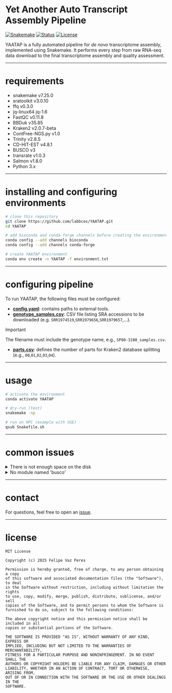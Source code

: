 # Yet Another Auto Transcript Assembly Pipeline
[![Snakemake](https://img.shields.io/badge/workflow-snakemake-blue)](https://snakemake.readthedocs.io/) [![Status](https://img.shields.io/badge/status-active-success.svg)]() [![License](https://img.shields.io/badge/license-MIT-blue.svg)](LICENSE)  

YAATAP is a fully automated pipeline for _de novo_ transcriptome assembly, implemented using Snakemake. It performs every step from raw RNA-seq data download to the final transcriptome assembly and quality assessment.

--- 

# requirements

* snakemake v7.25.0
* sratoolkit v3.0.10
* ffq v0.3.0
* jq-linux64 jq-1.6
* FastQC v0.11.8
* BBDuk v35.85
* Kraken2 v2.0.7-beta
* ContFree-NGS.py v1.0
* Trinity v2.8.5
* CD-HIT-EST v4.8.1
* BUSCO v3
* transrate v1.0.3
* Salmon v1.8.0
* Python 3.x

---

# installing and configuring environments

```bash
# clone this repository
git clone https://github.com/labbces/YAATAP.git
cd YAATAP

# add bioconda and conda-forge channels before creating the environment
conda config --add channels bioconda
conda config --add channels conda-forge

# create YAATAP environment
conda env create -n YAATAP -f environment.txt
```

---

# configuring pipeline

To run YAATAP, the following files must be configured:

- **[config.yaml](https://github.com/labbces/YAATAP/blob/main/config.yaml)**: contains paths to external tools.  
- **[genotype_samples.csv](https://github.com/labbces/YAATAP/blob/main/SP80-3280_samples.csv)**: CSV file listing SRA accessions to be downloaded (e.g. `SRR1974519`,`SRR1979656`,`SRR1979657`,...).  
>[!IMPORTANT]
>The filename must include the genotype name, e.g., `SP80-3280_samples.csv`.  
- **[parts.csv](https://github.com/labbces/YAATAP/blob/main/parts.csv)**: defines the number of parts for Kraken2 database splitting (e.g., `00`,`01`,`02`,`03`,`04`).

---

# usage

```bash
# activate the environment
conda activate YAATAP

# dry-run (test)
snakemake -np

# run on HPC (example with SGE)
qsub Snakefile.sh
```

---

# common issues

<details>
  <summary>There is not enough space on the disk</summary>
  
  By default, SRA Toolkit caches downloaded reads in your home directory. On HPC systems, configure a custom cache location: [Quick Toolkit Configuration](https://github.com/ncbi/sra-tools/wiki/03.-Quick-Toolkit-Configuration)
</details>

<details>
  <summary>No module named 'busco'</summary>
  
  Snakemake might encounter issues when executing BUSCO, leading to the following error
  
  ```
  No module named 'busco'
  There was a problem installing BUSCO or importing one of its dependencies. See the user guide and the GitLab issue board (https://gitlab.com/ezlab/busco/issues) if you need further assistance.
  ```
  
  To fix it, simply update the shebang in BUSCO to specify your python environment (the path to python in Conda):

  ```bash
  conda activate YAATAP

  # copy the path to python
  which python
  /home/your_username/.conda/envs/YAATAP/bin/python

  # open the executable script of busco  
  which busco
  ~/.conda/envs/YAATAP/bin/busco

  # update the shebang
  vi ~/.conda/envs/YAATAP/bin/busco

  # before
  #!/usr/bin/env python3

  # after
  #!/home/your_username/.conda/envs/YAATAP/bin/python
  ```
</details>

---

# contact

For questions, feel free to open an [issue](https://github.com/labbces/YAATAP/issues).

---

# license

```
MIT License

Copyright (c) 2025 Felipe Vaz Peres

Permission is hereby granted, free of charge, to any person obtaining a copy
of this software and associated documentation files (the "Software"), to deal
in the Software without restriction, including without limitation the rights
to use, copy, modify, merge, publish, distribute, sublicense, and/or sell
copies of the Software, and to permit persons to whom the Software is
furnished to do so, subject to the following conditions:

The above copyright notice and this permission notice shall be included in all
copies or substantial portions of the Software.

THE SOFTWARE IS PROVIDED "AS IS", WITHOUT WARRANTY OF ANY KIND, EXPRESS OR
IMPLIED, INCLUDING BUT NOT LIMITED TO THE WARRANTIES OF MERCHANTABILITY,
FITNESS FOR A PARTICULAR PURPOSE AND NONINFRINGEMENT. IN NO EVENT SHALL THE
AUTHORS OR COPYRIGHT HOLDERS BE LIABLE FOR ANY CLAIM, DAMAGES OR OTHER
LIABILITY, WHETHER IN AN ACTION OF CONTRACT, TORT OR OTHERWISE, ARISING FROM,
OUT OF OR IN CONNECTION WITH THE SOFTWARE OR THE USE OR OTHER DEALINGS IN THE
SOFTWARE.
```

